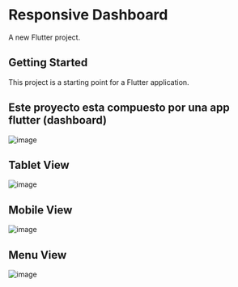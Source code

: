 # Responsive Dashboard

A new Flutter project.

## Getting Started

This project is a starting point for a Flutter application.

## Este proyecto esta compuesto por una app flutter (dashboard)
![image](https://user-images.githubusercontent.com/102183213/195198182-9cb2bbe1-5f7e-4ccf-9bb7-724192216b53.png)

## Tablet View
![image](https://user-images.githubusercontent.com/102183213/195198460-ea7178ac-2428-4f09-b6df-7c7b0ac75093.png)

## Mobile View
![image](https://user-images.githubusercontent.com/102183213/195198818-02eca771-162d-429e-9320-95caafe79be6.png)

## Menu View
![image](https://user-images.githubusercontent.com/102183213/195198895-a4aecf05-3363-4164-aa4f-f3e7a2427b6b.png)





